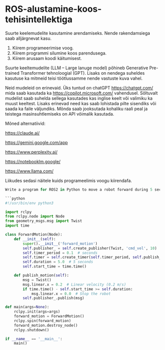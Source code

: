 # ROS-alustamine-koos-tehisintellektiga

Suurte keelemudelite kasutamine arendamiseks. Nende rakendamsiega saab alljärgnevat kasu.
1. Kiirem programeerimise voog.
2. Kiirem programmi silumine koos parendusega.
3. Kiirem arusaam koodi käitumisest.

Suurte keeltemudelite (LLM – Large lanuge model) põhineb Generative Pre-trained Transformer tehnoloogial (GPT). Lisaks on nendega suheldes kasutuse ka mitmeid teisi töötlussamme nende vastuste kuva vahel.

 Neid mudeleid on erinevaid. Üks tuntud on chatGPT https://chatgpt.com/ mida saab kasutada ka https://copilot.microsoft.com/ vahendusel. Sõltuvalt mudelist saab suhelda sellega kasutades kas inglise keelt või valimiku ka muust keeltest. Lisaks erinevad need kas saab lohistada pilte sisendiks või saada ka faile väljundiks. Mõnda saab jooksutada kohaliku raali peal ja teistega masinsuhtlemiseks on API võimalik kasutada.

Mõned alternatiivid:

https://claude.ai/

https://gemini.google.com/app

https://www.perplexity.ai/

https://notebooklm.google/

https://www.llama.com/


Liikudes sedasi näitele kuids programeelimis voogu kiirendafa.
```python
Write a program for ROS2 in Python to move a robot forward during 5 seconds and then stop.

```python
#!/usr/bin/env python3

import rclpy
from rclpy.node import Node
from geometry_msgs.msg import Twist
import time

class ForwardMotion(Node):
    def __init__(self):
        super().__init__('forward_motion')
        self.publisher_ = self.create_publisher(Twist, 'cmd_vel', 10)
        self.timer_period = 0.1  # seconds
        self.timer = self.create_timer(self.timer_period, self.publish_motion)
        self.duration = 5.0  # 5 seconds
        self.start_time = time.time()

    def publish_motion(self):
        msg = Twist()
        msg.linear.x = 0.2  # Linear velocity (0.2 m/s)
        if time.time() - self.start_time >= self.duration:
            msg.linear.x = 0.0  # Stop the robot
        self.publisher_.publish(msg)

def main(args=None):
    rclpy.init(args=args)
    forward_motion = ForwardMotion()
    rclpy.spin(forward_motion)
    forward_motion.destroy_node()
    rclpy.shutdown()

if __name__ == '__main__':
    main()

